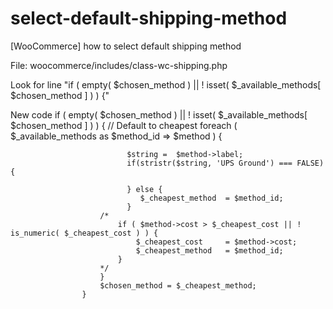 select-default-shipping-method
==============================

[WooCommerce] how to select default shipping method

File: woocommerce/includes/class-wc-shipping.php

Look for line "if ( empty( $chosen_method ) || ! isset( $_available_methods[ $chosen_method ] ) ) {"

New code
if ( empty( $chosen_method ) || ! isset( $_available_methods[ $chosen_method ] ) ) {
						// Default to cheapest
						foreach ( $_available_methods as $method_id => $method ) {

							  $string =  $method->label;
							  if(stristr($string, 'UPS Ground') === FALSE) {
							     
							  } else {
							  	 $_cheapest_method 	= $method_id;
							  }
 						/*	 
							if ( $method->cost > $_cheapest_cost || ! is_numeric( $_cheapest_cost ) ) {
								$_cheapest_cost 	= $method->cost;
								$_cheapest_method 	= $method_id;
							}
						*/	
						}
						$chosen_method = $_cheapest_method;
					}
